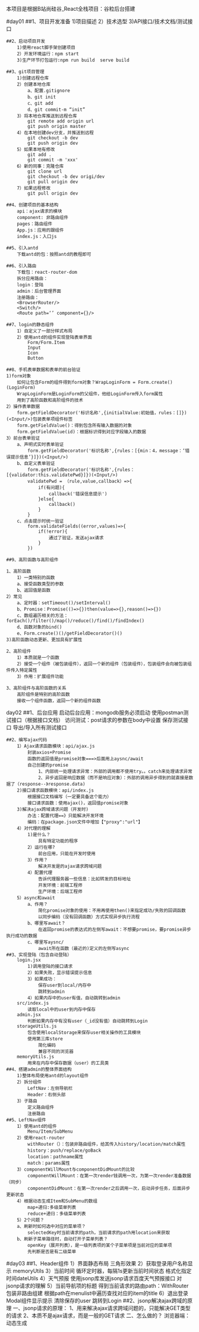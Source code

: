 本项目是根据B站尚硅谷_React全栈项目：谷粒后台搭建

#day01
    ##1、项目开发准备
        1)项目描述
        2）技术选型
        3)API接口/技术文档/测试接口

    ##2、启动项目开发
        1)使用react脚手架创建项目
        2）开发环境运行：npm start
        3)生产环节打包运行:npm run build  serve build

    ##3、git项目管理
        1)创建远程仓库
        2）创建本地仓库
            a、配置.gitignore
            b、git init
            c、git add
            d、git commit-m “init”
        3）将本地仓库推送到远程仓库
            git remote add origin url
            git push origin master
        4）在本地创建dev分支，并推送到远程
            git checkout -b dev
            git push origin dev
        5）如果本地有修改
            git add .
            git commit -m 'xxx'
        6）新的同事：克隆仓库
            git clone url
            git checkout -b dev origi/dev
            git pull origin dev
        7）如果远程修改
            git pull origin dev

    ##4、创建项目的基本结构
        api：ajax请求的模块
        component: 非路由组件
        pages：路由组件
        App.js：应用的跟组件
        index.js：入口js

    ##5、引入antd
        下载antd的包：按照antd的教程即可

    ##6、引入路由
        下载包：react-router-dom
        拆分应用路由：
        login：登陆
        admin：后台管理界面
        注册路由：
        <BrowserRouter/>
        <Switch/>
        <Route path=‘’ component={}/>

    ##7、login的静态组件
        1）自定义了一部分样式布局
        2）使用antd的组件实现登陆表单界面
            Form/Form.Item
            Input
            Icon
            Button

    ##8、手机表单数据和表单的前台验证
    1)form对象
        如何让包含Form的组件得到form对象？WrapLoginForm = Form.create()(LoginForm)
        WrapLoginForm是LoginForm的父组件，他给LoginForm传入form属性
        用到了高阶函数和高阶组件的技术
    2）操作表单数据
        form.getFieldDecorator('标识名称',{initialValue:初始值，rules：[]})(<Input/>)包装表单项组件标签
        form.getFieldValue()：得到包含所有输入数据的对象
        form.getFieldValue(id)：根据标识得到对应字段输入的数据
    3）前台表单验证
        a、声明式实时表单验证
            form.getFieldDecorator('标识名称',{rules：[{min：4，message：‘错误提示信息’}]})(<Input/>)
        b、自定义表单验证
            form.getFieldDecorator('标识名称',{rules：[{validator:this.validatePwd}]})(<Input/>)
            validatePwd = （rule,value,callback）=>{
                if(有问题){
                    callback('错误信息提示')
                }else{
                    callback()
                }
            }
        c、点击提示时统一验证
            form.validateFields((error,values)=>{
                if(!error){
                    通过了验证，发送ajax请求
                }
            })

    ##9、高阶函数与高阶组件

    1、高阶函数
        1）一类特别的函数
        a、接受函数类型的参数
        b、返回值是函数
    2）常见
        a、定时器：setTimeout()/setInterval()
        b、Promise：Promise(()=>{})then(value=>{},reason()=>{})
        c、数组遍历相关的方法：forEach()/filter()/map()/reduce()/find()/findIndex()
        d、函数对象的bind()
        e、Form.create()()/getFieldDecorator()()
    3)高阶函数动态更新、更加具有扩展性

    2、高阶组件
        1）本质就是一个函数
        2）接受一个组件（被包装组件），返回一个新的组件（包装组件），包装组件会向被包装组件传入特定属性
        3）作用：扩展组件功能

    3、高阶组件与高阶函数的关系
        高阶组件是特别的高阶函数
        接收一个组件函数，返回一个新的组件函数

day02
    ##1、后台应用
        启动后台应用：mongodb服务必须启动
        使用postman测试接口（根据接口文档）
            访问测试：post请求的参数在body中设置
            保存测试接口
            导出/导入所有测试接口

    ##2、编写ajax代码
        1）Ajax请求函数模块：api/ajax.js
            封装axios+Promise
            函数的返回值是promise对象===>后面用上aysnc/await
            自己创建的promise
                1、内部统一处理请求异常：外部的调用都不使用try。。catch来处理请求异常
                2、异步返回是响应数据（而不是响应对象）：外部的调用异步得到的就直接是数据了（response--》response.data)
        2)接口请求函数模块：api/index.js
            根据接口文档编写（一定要具备这个能力）
            接口请求函数：使用ajax()，返回值promise对象
        3)解决ajax跨域请求问题（开发时)
            办法：配置代理==》只能解决开发环境
            编码：在package.json文件中增加【"proxy":"url"】
        4）对代理的理解
            1)是什么？
                具有特定功能的程序
            2）运行在哪?
                前台应用，只能在开发时使用
            3）作用？
                解决开发是的ajax请求跨域问题
            4）配置代理
                告诉代理服务器一些信息：比如转发的目标地址
                开发环境：前端工程师
                生产环境：后端工程师
        5）async和await
            a、作用？
                简化promise对象的使用：不用再使用then()来指定成功/失败的回调函数
                以同步编码（没有回调函数）方式实现异步执行流程
            b、哪里写await？
                在返回promise的表达式的左侧写await：不想要promise，要promise异步执行成功的数据
            c、哪里写aysnc/
                await所在函数（最近的)定义的左侧写async
    ##3、实现登陆（包含自动登陆）
        login.jsx
            1)调用登陆的接口请求
            2）如果失败，显示错误提示信息
            3）如果成功：
                保存user到local/内存中
                跳转到admin
            4）如果内存中的user有值，自动跳转到admin
        src/index.js
            读取local中的user到内存中保存
        admin.jsx
            判断如果内存中有没有user（_id没有值）自动跳转到Login
        storageUtils.js
            包含使用localStorage来保存user相关操作的工具模块
            使用第三库store
                简化编码
                兼容不同的浏览器
        memoryUtils.js
            用来在内存中保存数据（user）的工具类
    ##4、搭建admin的整体界面结构
        1)整体布局使用antd的layout组件
        2）拆分组件
            LeftNav：左侧导航栏
            Header：右侧头部
        3）子路由
            定义路由组件
            注册路由
    ##5、LeftNav组件
        1）使用antd的组件
            Menu/Item/SubMenu
        2）使用react-router
            withRouter（）：包装非路由组件，给其传入history/location/match属性
            history：push/replace/goBack
            location：pathname属性
            match：params属性
        3）componentWillMount与componentDidMount的比较
            componentWillMount：在第一次render钱调用一次，为第一次render准备数据（同步）
            componentDidMount：在第一次render之后调用一次，启动异步任务，后面异步更新状态
        4）根据动态生成Item和SubMenu的数组
            map+递归:多级菜单列表
            reduce+递归：多级菜单列表
        5）2个问题？
        a、刷新时如何选中对应的菜单项？
            selectedKey时当前请求的path，当前请求的path用location来获取
        b、刷新子菜单路径时，自动打开子菜单列表？
            openKey（展开列表），是一级列表项的某个子菜单项是当前对应的菜单项
            先判断是否是有二级菜单


#day03
    ##1、Header组件
        1）界面静态布局
            三角形效果
        2）获取登录用户名称显示
            memoryUtils
        3）当前时间
            循环定时器，每隔1s更新当前时间状态
            格式化指定时间dateUtils
        4）天气预报
            使用jsonp库发送jsonp请求百度天气预报接口
            对jsonp请求的理解
        5）当前导航项的标题
            得到当前请求的路由path：WithRouter包装非路由组建
            根据path在menulist中遍历查找对应的item的title
        6）退出登录
            Modal组件显示提示
            清除保存的user
            跳转到Login
    ##2、jsonp解决ajax跨域的原理
        一、jsonp请求的原理：
            1、用来解决ajax请求跨域问题的，只能解决GET类型的请求
            2、本质不是ajax请求，而是一般的GET请求
        二、怎么做的？
            浏览器端：动态生成<script>标签来请求后台接口（src就是接口的url）
                定义好用于接收响应数据的函数（fn），并将函数名通过请求参数提交给后台(如callback=fn)
            服务器端：接收到请求处理产生结果数据后，返回一个函数调用的js代码，并将结果数据作为实参传入函数调用
            浏览器端：收到响应自动执行函数调用的js代码，也就执行了提前定义好的回调函数，得到了需要的结果数据


##day04：category组件
    ##1、使用antd组件构建分类列表界面
        Card
        Table
        Button
        Icon
    ##2、接口请求函数
        获取一级/二级分类列表
        添加分类
        更新分类
    ##3、异步显示一级分类列表
        设计一级分类列表的状态：categorys
        异步获取一级分类列表
        更新状态，显示
    ##4、显示二级分类列表
        设计状态：subCategorys/parentId/parentName
        显示二级分类列表：根据parentId状态值，异步获取分类列表
        setState()的问题：
            setState()的更新状态是异步更新的，直接读取状态值还是旧的状态值
            setState({},[callback]),回调函数是在状态更新且界面更新之后执行，可以获取最新的状态
    ##5、更新分类
        1）界面
            antd组件：Modal，Form，Input
            显示/隐藏：showStatus状态为2（显示）/0（隐藏）

        2）功能
            父组件(Category)得到子组件(AddForm)的数据(form)
            调用更新分类的接口
            重新获取分类列表

###day05:

    ##1.添加分类
        1)界面
            antd组件：Modal，Form，Select，Input
            显示隐藏功能：showStatus状态为0/1
        2）功能
            父组件(Category)得到子组件(AddForm)的数据（form）
            调用添加分类的接口
            重新获取分类列表
    ##2.Product整体路由
        1).配置子路由
        ProductHome/ProductDetail/ProductAddUpdate
        <Route>/<Switch>/<Redirect>

        2)匹配路由的逻辑
        默认：逐层匹配 <Route exact path='/product' component={ProductHome} />//为了防止/product/xxx路径在匹配到product后，直接进入到producthome组件，然后再该组件中找xxx路由
        exact属性：完全匹配


    ##3.分页实现技术（2种）
        1)前台分页
            请求获取数据：一次获取所有的数据
            请求接口：
                不需要指定请求参数：页码（pageNum）和每页数量（pageSize）
                响应数据：所有数据的数组
        2)基于后台的分页
            请求获取数据：每次只获取当前页的数据，翻页时要发请求
            请求接口：
                需要指定请求参数：页码（pageNum）和每页数量（pageSize）
                响应数据：当前页数据的数组+总记录数（total）[(pages：总页数)]
        3)如何选择？
            根据数据的多少来选择---》数据多--后台分页，数据较少--前台分页

    ##4.ProductHome组件
        1）分页显示
            界面：<Card>/<Table>/Select/Icon/Input/Button
            状态：products/total
            接口请求函数需要的数据：pagNum，pageSize
            异步获取第一页数据显示
                调用分页的接口请求函数，获取到当前页的products和总记录数total
                更新状态：products/total
            翻页：
                绑定翻页的监听，监听回调需要得到的pageNum
                异步获取指定页码的数据显示
        2）搜索分页
            接口请求函数需要的数据：
                pageSize：每页的条目数
                pageNum：当前请求的第几页（从1开始）
                productDesc/productName：searchName 根据商品描述/名称搜索
            状态：searchType/searchName/在用户操作时实时收集数据
            异步搜索显示分页列表
                如果searchName有值，调用搜索的接口请求函数获取数据并更新状态
        3）更新商品的状态
            初始显示：根据product的status属性来显示 status=1/2
            点击切换：
                绑定点击监听
                异步请求更新状态
        4）进入详情页面
            history.push('/product/detail',{products})
        5）进入添加界面
            history.push('/product/addupdate')

    ##5.ProductDetail组件
        1）读取商品数据，this.props.location.state.product
        2）显示商品信息：<Card>/List
        3）异步显示商品所属分类的名称
            pcategotyId==0：异步获取categoryId的分类名称
            pcategoryId！=0：异步获取pcategoryId/categoryId的分类名称
        4）Promise.all([promise1,promise2])
            返回值是promise
            异步得到的是所有promise的结果的数组
            特点：一次发送多个请求，只有当所有请求都成功，才成功，并得到成功的数据，一旦有一个失败，则都失败


###day06
    ##1、ProductAddUpdate
        1）基本界面
            Card/Form/Input/TextAera/Button
            FormItem的labe标题和layout
        2）分类的级联列表
            Cascader的基本使用
            异步获取一级分类列表，生成一级分类options
            如果当前是更新二级分类的商品，异步获取对应的二级分类列表，生成二级分类options，并添加为对应option的children
            aysnc函数返回值是一个新promise对象，promise的结果和值由async函数的结果决定
            当选择某一个一个分类项时，异步获取对应的二级分类列表，生成二级分类options，并添加为当前option的children
        3)表单数据收集和表单验证
    ##2、PicturesWall
        1)antd组件
            Upload/Modal/Icon
            根据示例的Demo改造编写
        2）上传图片
            在<Upload>上配置接口的path和请求参数名
            监视文件状态的改变：上传中/上传完成/删除
            在上传成功时，保存好相关信息：name/url
            为父组建提供已上传图片文件名数组的方法
        3)删除图片
            当文件状态变为删除时，调用删除图片的接口删除上传到后台的图片
        4）父组件调用子组件对象的方法：使用ref技术
            1》创建ref容器：this.pw=React.createRef()
            2》将ref容器交给需要获取的标签元素：<PicturesWall ref={this.pw}/>
            3》通过ref容器读取标签元素：this.pw.current
            
            4》另外，可以使用props达到子组件给父组件传值的效果
            假设子组件为Children，父组件为Father
            export default class Children extends Component{
                //假设要把一个子组件变化的状态值table传给父组件
                state={
                    table ：[]
                };
                onChange=()=>{
                    this.setState({
                        table: newValue
                    },()=>this.props.TableValue(this.state.table))//第一种写法：因为setState(arg1,arg2) 括号内的arg1可传入两种参数，
                    //一种是对象，一种是函数. arg2为更改state之后的回调方法,arg2可为空.

                    //第二种写法只能传newValue的值，因为setState的值是异步的，setState 之后，this.state 不会立即映射为新的值
                    //this.props.TableValue(newValue)
                }
                render(){
                    return(
                        <div>
                        </div>
                    )
                }
            }//子组件的jsx文件代码
            export default class Father extends Component{
                state={
                    chidrenValue:[],
                }
                //获取子组件的值的函数
                TableValue=(chidrenValue)=>{
                    console.log('chidrenValue',chidrenValue);
                    this.setState({
                        chidrenValue
                    })  //即可获取到子组件的值
                }
                render(){
                    return(
                        <Children TableValue={this.TableValue}/>
                    )
                }
            }//父组件的jsx文件代码

###day07

    ##1.RichTextEditor
        1)使用基于react的富文本编辑器插件库：react-draft-wysiwyg
        2)参考库的Demo文档编写
        3)如果还有不确定的，百度搜索，指定相对准确的关键字

    ##2.完成商品添加与修改功能
        1)收集输入数据
            通过form收集：name/desc/price/pcategotyId/categoryId
            通过ref收集：imgs/detail
            如果是更新收集：_id
            将收集数据封装成product对象
        2)更新商品
            定义添加和更新的接口请求函数
            调用接口请求函数，如果成功并返回商品列表界面
    ##3.角色管理
        1)角色前台分页显示
        2)添加角色
        3)给指定角色授权
            界面：Tree
            状态：checkeddKeys，根据传入的role的menus进行初始化
            点击OK：通过ref读取到子组件的checkedKeys作为要更新product新的menus
                    发送请求更新product
            解决默认勾选不正常的bug：利用组件的componentWillReceiveProps()

###day08
    ##1、setState()的使用
        1）setState(updater,[callback]),
            updater为返回stateChange对象的函数：(state,props)=>stateChange
            接收的state和props被保证为最新的
        2）setState(stateChange,[callback])
            stateChange为对象，
            callback是可选的回调函数，在状态更新且界面更新后才执行
        3）总结：
            对象方式是函数方式的简写方式
                如果新状态不依赖于原状态 ===》使用对象方式
                如果新状态依赖于原状态 ===》使用函数方式
            如果需要在setState()后获取最新的状态数据，在第二个callback函数中读取
    ##2、setState()的异步与同步
        1）setState()更新状态是异步还是同步？
        a、执行setState()的位置？
            在react控制的回调函数中：生命周期钩子/react事件监听回调
            在非react控制的异步回调函数中：定时器回调/原生事件监听回调/promise回调/。。
        b、异步或同步？
            react相关回调中：异步
            其他异步回调中：同步
        2）关于异步的setState()
            a、多次调用，如何处理？
                setState({}):合并更新一次状态，只调用一次render()更新界面--状态更新和界面更新都合并了
                setState(fn):更新多次状态，只调用一次render()更新界面--状态更新没有合并，但界面更新合并了
            b、如何得到异步更新后的状态数据？
                在setState()的callback回调函数中
    ##3、Component和PureComponent
        1）Component存在的问题？
            a、父组件重新render，当前组件也会重新执行render，即使数据没有发生任何变化
            b、当前组件setState，也会重新执行render，即使state没有任何变化
        2）解决Component存在的问题？
            a、原因：组建的shouldComponentUpdate()默认返回true，即使数据没有任何变化render也会重新执行
            b、办法1:重写shouldComponentUpdate()，判断如果数据有变化返回true，否则返回false
            c、办法2：使用PureCompnent代替Component
            d、说明：一般都是用PureCompnen来优化组件性能
        3）PureCompnent的基本原理
            a、重写实现shouldComponentUpdate()
            b、对组件的新旧state和props中的数据进行浅比较，如果都没有变化，返回false，否则返回true
            c、一旦shouldComponentUpdate()返回false不再执行用于更新的render
        4）面试题
            组件的哪个生命周期钩子能实现组件优化？
            PureCompnent的基本原理？
            区别PureCompnent和Compnent？
    ##4、用户管理
        1）显示用户列表
        2）添加用户
        3）修改用户
        4）删除用户
    ##5、导航菜单权限管理
        1）基本思路（依赖于后台）:
            角色：包含所拥有全县的所有菜单项key的数组：menus
            用户：包含所属角色的ID：role_id
            当前登陆用户：user中已经包含了所属对象role对象
            遍历显示菜单项：判断只有当有对应权限的才显示
        2）判断是否有权限的条件？
            a、如果当前用户是admin：可以看到所有的菜单项
            b、如果当前item是公开的：配置标识符看菜单项是否是公开的
            c、当前用户是否有此item的权限：key有没有在menus中
            d、如果当前用户有此item的某个子item的权限：要显示当前item权限